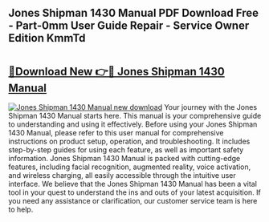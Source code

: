## Jones Shipman 1430 Manual PDF Download Free - Part-0mm User Guide Repair - Service Owner Edition KmmTd

# <h2><a href="http://bc78805.oget.top/?id=Jones+Shipman+1430+Manual">🔗Download New 👉🔴 Jones Shipman 1430 Manual</a></h2>

[![Jones Shipman 1430 Manual new download](https://i.imgur.com/5g1atiW.png)](http://bc78805.oget.top/?id=Jones+Shipman+1430+Manual)
Your journey with the Jones Shipman 1430 Manual starts here. This manual is your comprehensive guide to understanding and using it effectively. Before using your Jones Shipman 1430 Manual, please refer to this user manual for comprehensive instructions on product setup, operation, and troubleshooting. It includes step-by-step guides for using each feature, as well as important safety information. Jones Shipman 1430 Manual is packed with cutting-edge features, including facial recognition, augmented reality, voice activation, and wireless charging, all easily accessible through the intuitive user interface. We believe that the Jones Shipman 1430 Manual has been a vital tool in your quest to understand the ins and outs of your latest acquisition. If you need any assistance or clarification, our customer service team is here to help.
